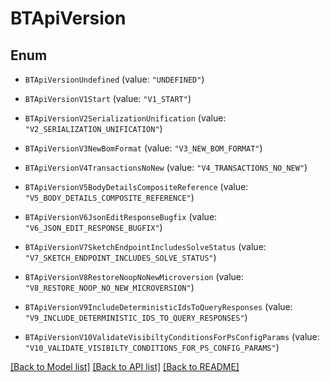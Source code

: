 # BTApiVersion

## Enum


* `BTApiVersionUndefined` (value: `"UNDEFINED"`)

* `BTApiVersionV1Start` (value: `"V1_START"`)

* `BTApiVersionV2SerializationUnification` (value: `"V2_SERIALIZATION_UNIFICATION"`)

* `BTApiVersionV3NewBomFormat` (value: `"V3_NEW_BOM_FORMAT"`)

* `BTApiVersionV4TransactionsNoNew` (value: `"V4_TRANSACTIONS_NO_NEW"`)

* `BTApiVersionV5BodyDetailsCompositeReference` (value: `"V5_BODY_DETAILS_COMPOSITE_REFERENCE"`)

* `BTApiVersionV6JsonEditResponseBugfix` (value: `"V6_JSON_EDIT_RESPONSE_BUGFIX"`)

* `BTApiVersionV7SketchEndpointIncludesSolveStatus` (value: `"V7_SKETCH_ENDPOINT_INCLUDES_SOLVE_STATUS"`)

* `BTApiVersionV8RestoreNoopNoNewMicroversion` (value: `"V8_RESTORE_NOOP_NO_NEW_MICROVERSION"`)

* `BTApiVersionV9IncludeDeterministicIdsToQueryResponses` (value: `"V9_INCLUDE_DETERMINISTIC_IDS_TO_QUERY_RESPONSES"`)

* `BTApiVersionV10ValidateVisibiltyConditionsForPsConfigParams` (value: `"V10_VALIDATE_VISIBILTY_CONDITIONS_FOR_PS_CONFIG_PARAMS"`)


[[Back to Model list]](../README.md#documentation-for-models) [[Back to API list]](../README.md#documentation-for-api-endpoints) [[Back to README]](../README.md)


